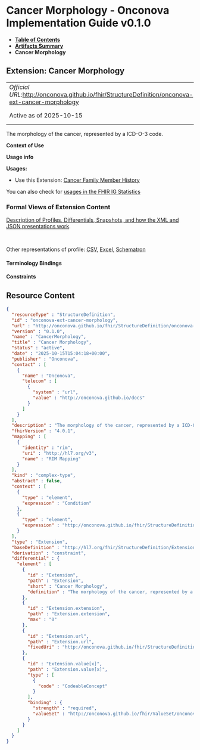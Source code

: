 # Cancer Morphology - Onconova Implementation Guide v0.1.0

* [**Table of Contents**](toc.md)
* [**Artifacts Summary**](artifacts.md)
* **Cancer Morphology**

## Extension: Cancer Morphology 

| | |
| :--- | :--- |
| *Official URL*:http://onconova.github.io/fhir/StructureDefinition/onconova-ext-cancer-morphology | *Version*:0.1.0 |
| Active as of 2025-10-15 | *Computable Name*:CancerMorphology |

The morphology of the cancer, represented by a ICD-O-3 code.

**Context of Use**

**Usage info**

**Usages:**

* Use this Extension: [Cancer Family Member History](StructureDefinition-onconova-cancer-family-member-history.md)

You can also check for [usages in the FHIR IG Statistics](https://packages2.fhir.org/xig/onconova.fhir|current/StructureDefinition/onconova-ext-cancer-morphology)

### Formal Views of Extension Content

 [Description of Profiles, Differentials, Snapshots, and how the XML and JSON presentations work](http://build.fhir.org/ig/FHIR/ig-guidance/readingIgs.html#structure-definitions). 

 

Other representations of profile: [CSV](StructureDefinition-onconova-ext-cancer-morphology.csv), [Excel](StructureDefinition-onconova-ext-cancer-morphology.xlsx), [Schematron](StructureDefinition-onconova-ext-cancer-morphology.sch) 

#### Terminology Bindings

#### Constraints



## Resource Content

```json
{
  "resourceType" : "StructureDefinition",
  "id" : "onconova-ext-cancer-morphology",
  "url" : "http://onconova.github.io/fhir/StructureDefinition/onconova-ext-cancer-morphology",
  "version" : "0.1.0",
  "name" : "CancerMorphology",
  "title" : "Cancer Morphology",
  "status" : "active",
  "date" : "2025-10-15T15:04:18+00:00",
  "publisher" : "Onconova",
  "contact" : [
    {
      "name" : "Onconova",
      "telecom" : [
        {
          "system" : "url",
          "value" : "http://onconova.github.io/docs"
        }
      ]
    }
  ],
  "description" : "The morphology of the cancer, represented by a ICD-O-3 code.",
  "fhirVersion" : "4.0.1",
  "mapping" : [
    {
      "identity" : "rim",
      "uri" : "http://hl7.org/v3",
      "name" : "RIM Mapping"
    }
  ],
  "kind" : "complex-type",
  "abstract" : false,
  "context" : [
    {
      "type" : "element",
      "expression" : "Condition"
    },
    {
      "type" : "element",
      "expression" : "http://onconova.github.io/fhir/StructureDefinition/onconova-cancer-family-member-history#FamilyMemberHistory.condition"
    }
  ],
  "type" : "Extension",
  "baseDefinition" : "http://hl7.org/fhir/StructureDefinition/Extension|4.0.1",
  "derivation" : "constraint",
  "differential" : {
    "element" : [
      {
        "id" : "Extension",
        "path" : "Extension",
        "short" : "Cancer Morphology",
        "definition" : "The morphology of the cancer, represented by a ICD-O-3 code."
      },
      {
        "id" : "Extension.extension",
        "path" : "Extension.extension",
        "max" : "0"
      },
      {
        "id" : "Extension.url",
        "path" : "Extension.url",
        "fixedUri" : "http://onconova.github.io/fhir/StructureDefinition/onconova-ext-cancer-morphology"
      },
      {
        "id" : "Extension.value[x]",
        "path" : "Extension.value[x]",
        "type" : [
          {
            "code" : "CodeableConcept"
          }
        ],
        "binding" : {
          "strength" : "required",
          "valueSet" : "http://onconova.github.io/fhir/ValueSet/onconova-vs-icdo3-morphology-behavior|0.1.0"
        }
      }
    ]
  }
}

```
